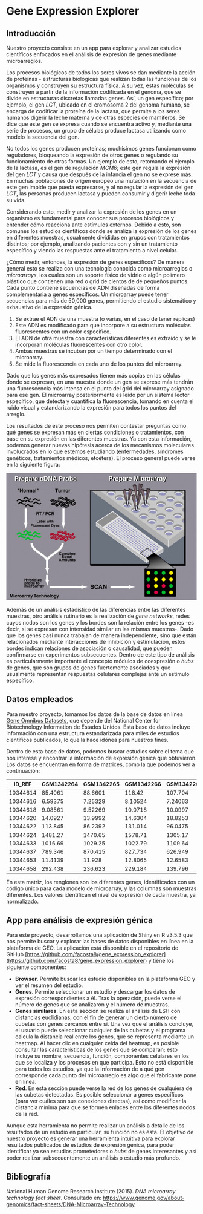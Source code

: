 # Gene Expression Explorer

## Introducción 

Nuestro proyecto consiste en un app para explorar y analizar estudios científicos enfocados en el análisis de expresión de genes mediante microarreglos.

Los procesos biológicos de todos los seres vivos se dan mediante la acción de proteínas - estructuras biológicas que realizan todas las funciones de los organismos y construyen su estructura física. A su vez, estas moléculas se construyen a partir de la información codificada en el genoma, que se divide en estructuras discretas llamadas genes. Así, un gen específico; por ejemplo, el gen _LCT_, ubicado en el cromosoma 2 del genoma humano, se encarga de codificar la proteína de la lactasa, que permite a los seres humanos digerir la leche materna y de otras especies de mamíferos. Se dice que este gen se expresa cuando se encuentra activo y, mediante una serie de procesos, un grupo de células produce lactasa utilizando como modelo la secuencia del gen.

No todos los genes producen proteínas; muchísimos genes funcionan como reguladores, bloqueando la expresión de otros genes o regulando su funcionamiento de otras formas. Un ejemplo de esto, retomando el ejemplo de la lactasa, es el gen de regulación _MCM6_; este gen regula la expresión del gen _LCT_ y causa que después de la infancia el gen no se exprese más. En muchas poblaciones de origen europeo una mutación en la secuencia de este gen impide que pueda expresarse, y al no regular la expresión del gen _LCT_, las personas producen lactasa y pueden consumir y digerir leche toda su vida.

Considerando esto, medir y analizar la expresión de los genes en un organismo es fundamental para conocer sus procesos biológicos y entender cómo reacciona ante estímulos externos. Debido a esto, son comunes los estudios científicos donde se analiza la expresión de los genes en diferentes muestras, usualmente divididas en grupos con tratamientos distintos; por ejemplo, analizando pacientes con y sin un tratamiento específico y viendo las respuestas ante el tratamiento a nivel celular.

¿Cómo medir, entonces, la expresión de genes específicos? De manera general esto se realiza con una tecnología conocida como microarreglos o _microarrays_, los cuales son un soporte físico de vidrio o algún polímero plástico que contienen una red o grid de cientos de de pequeños puntos. Cada punto contiene secuencias de ADN diseñadas de forma complementaria a genes específicos. Un microarray puede tener secuencias para más de 50,000 genes, permitiendo el estudio sistemático y exhaustivo de la expresión génica. 

1. Se extrae el ADN de una muestra (o varias, en el caso de tener replicas)
2. Este ADN es modificado para que incorpore a su estructura moléculas fluorescentes con un color específico.
3. El ADN de otra muestra con características diferentes es extraído y se le incorporan moléculas fluorescentes con otro color.
4. Ambas muestras se incuban por un tiempo determinado con el microarray.
5. Se mide la fluorescencia en cada uno de los puntos del microarray.

Dado que los genes más expresados tienen más copias en las células donde se expresan, en una muestra donde un gen se exprese más tendrán una fluorescencia más intensa en el punto del grid del microarray asignado para ese gen. El microarray posteriormente es leído por un sistema lector específico, que detecta y cuantifica la fluorescencia, tomando en cuenta el ruido visual y estandarizando la expresión para todos los puntos del arreglo.

Los resultados de este proceso nos permiten contestar preguntas como qué genes se expresan más en ciertas condiciones o tratamientos, con base en su expresión en las diferentes muestras. Ya con esta información, podemos generar nuevas hipótesis acerca de los mecanismos moleculares involucrados en lo que estemos estudiando (enfermedades, síndromes genéticos, tratamientos médicos, etcétera). El proceso general puede verse en la siguiente figura:

![(NHGRI, 2015)](fig_adn.gif)

Además de un análisis estadístico de las diferencias entre las diferentes muestras, otro análisis rutinario es la realización de _gene networks_, redes cuyos nodos son los genes y los bordes son la relación entre los genes -es decir, si se expresan con intensidad similar en las mismas muestras-. Dado que los genes casi nunca trabajan de manera independiente, sino que están relacionados mediante interacciones de inhibición y estimulación, estos bordes indican relaciones de asociación o causalidad, que pueden confirmarse en experimentos subsecuentes. Dentro de este tipo de análisis es particularmente importante el concepto módulos de coexpresión o _hubs_ de genes, que son grupos de genes fuertemente asociados y que usualmente representan respuestas celulares complejas ante un estímulo específico.

## Datos empleados

Para nuestro proyecto, tomamos los datos de la base de datos en línea [Gene Omnibus Datasets](https://www.ncbi.nlm.nih.gov/gds), que depende del National Center for Biotechnology Information de Estados Unidos. Esta base de datos incluye información con una estructura estandarizada para miles de estudios científicos publicados, lo que la hace idónea para nuestros fines.

Dentro de esta base de datos, podemos buscar estudios sobre el tema que nos interese y encontrar la información de expresión génica que obtuvieron. Los datos se encuentran en forma de matrices, como la que podemos ver a continuación:

| ID_REF   | GSM1342264 | GSM1342265 | GSM1342266 | GSM1342267 | GSM1342268 | GSM1342269 |
|----------|------------|------------|------------|------------|------------|------------|
| 10344614 | 85.4061    | 88.6601    | 118.42     | 107.704    | 110.664    | 91.1997    |
| 10344616 | 6.59375    | 7.25329    | 8.10524    | 7.24063    | 6.87043    | 7.41092    |
| 10344618 | 9.08561    | 9.52269    | 10.0718    | 10.0997    | 9.57139    | 9.31492    |
| 10344620 | 14.0927    | 13.9992    | 14.6304    | 18.8253    | 12.0054    | 14.9826    |
| 10344622 | 113.845    | 86.2392    | 131.014    | 96.0475    | 109.205    | 108.825    |
| 10344624 | 1481.27    | 1470.65    | 1578.71    | 1305.17    | 1340.74    | 1273.69    |
| 10344633 | 1016.69    | 1029.25    | 1022.79    | 1109.64    | 1126.42    | 1142.95    |
| 10344637 | 789.346    | 870.415    | 827.734    | 626.949    | 600.064    | 564.085    |
| 10344653 | 11.4139    | 11.928     | 12.8065    | 12.6583    | 13.4007    | 14.3683    |
| 10344658 | 292.438    | 236.623    | 229.184    | 139.796    | 204.543    | 206.081    |

En esta matriz, los renglones son los diferentes genes, identificados con un código único para cada modelo de microarray, y las columnas son muestras diferentes. Los valores identifican el nivel de expresión de cada muestra, ya normalizado.

## App para análisis de expresión génica

Para este proyecto, desarrollamos una aplicación de Shiny en R v3.5.3 que nos permite buscar y explorar las bases de datos disponibles en línea en la plataforma de GEO. La aplicación está disponible en el repositorio de GitHub [https://github.com/facosta8/gene_expression_explorer](https://github.com/facosta8/gene_expression_explorer) y tiene los siguiente componentes:

* **Browser**. Permite buscar los estudio disponibles en la plataforma GEO y ver el resumen del estudio.
* **Genes**. Permite seleccionar un estudio y descargar los datos de expresión correspondientes a él. Tras la operación, puede verse el número de genes que se analizaron y el número de muestras.
* **Genes similares**. En esta sección se realiza el análisis de LSH con distancias euclidianas, con el fin de generar un cierto número de cubetas con genes cercanos entre sí. Una vez que el análisis concluye, el usuario puede seleccionar cualquier de las cubetas y el programa calcula la distancia real entre los genes, que se representa mediante un heatmap. Al hacer clic en cualquier celda del heatmap, es posible consultar las características de los genes que se comparan; esto incluye su nombre, secuencia, función, componentes celulares en los que se localiza y los procesos en que participa. Esto no está disponible para todos los estudios, ya que la información de a qué gen corresponde cada punto del microarreglo es algo que el fabricante pone en línea.
* **Red**. En esta sección puede verse la red de los genes de cualquiera de las cubetas detectadas. Es posible seleccionar a genes específicos (para ver cuáles son sus conexiones directas), así como modificar la distancia mínima para que se formen enlaces entre los diferentes nodos de la red.

Aunque esta herramienta no permite realizar un análisis a detalle de los resultados de un estudio en particular, su función no es ésta. El objetivo de nuestro proyecto es generar una herramienta intuitiva para explorar resultados publicados de estudios de expresión génica, para poder identificar ya sea estudios prometedores o _hubs_ de genes interesantes y así poder realizar subsecuentemente un análisis o estudio más profundo. 

## Bibliografía

National Human Genome Research Institute (2015). _DNA microarray technology fact sheet_. Consultado en: https://www.genome.gov/about-genomics/fact-sheets/DNA-Microarray-Technology